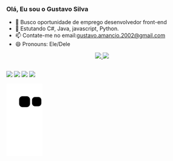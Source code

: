 ### Olá, Eu sou o Gustavo Silva

- 🔭 Busco oportunidade de emprego desenvolvedor front-end
- 🌱 Estutando C#, Java, javascript, Python.
- 📫 Contate-me no email:gustavo.amancio.2002@gmail.com
- 😄 Pronouns: Ele/Dele

<div align="center">
  <a href="https://github.com/GustavoSilva">
  <img height="180em" src="https://github-readme-stats.vercel.app/api?username=GustavoSilva&show_icons=true&theme=dark&include_all_commits=true&count_private=true"/>
  <img height="180em" src="https://github-readme-stats.vercel.app/api/top-langs/?username=GustavoSilva&layout=compact&langs_count=7&theme=dark"/>
</div>

  ##
  
  <div> 
  <a href="https://www.instagram.com/gusiilva_" target="_blank"><img src="https://img.shields.io/badge/-Instagram-%23E4405F?style=for-the-badge&logo=instagram&logoColor=white" target="_blank"></a>
 <a href="https://discord.gg/wagxzStdcR" target="_blank"><img src="https://img.shields.io/badge/Discord-7289DA?style=for-the-badge&logo=discord&logoColor=white" target="_blank"></a> 
  <a href = "gustavo.amancio.2002@gmail.com"><img src="https://img.shields.io/badge/-Gmail-%23333?style=for-the-badge&logo=gmail&logoColor=white" target="_blank"></a>
  <a href="https://www.linkedin.com/in/gustavo-amancio/" target="_blank"><img src="https://img.shields.io/badge/-LinkedIn-%230077B5?style=for-the-badge&logo=linkedin&logoColor=white" target="_blank"></a> 
 
  ![Snake animation](https://github.com/rafaballerini/rafaballerini/blob/output/github-contribution-grid-snake.svg)
 
</div>
